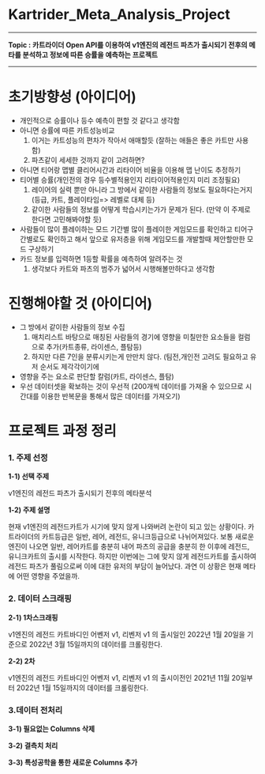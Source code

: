 # Kartrider_Meta_Analysis_Project

---

**Topic : 카트라이더 Open API를 이용하여 v1엔진의 레전드 파츠가 출시되기 전후의 메타를 분석하고 정보에 따른 승률을 예측하는 프로젝트**

---

# 초기방향성 (아이디어)
- 개인적으로 승률이나 등수 예측이 편할 것 같다고 생각함
- 아니면 승률에 따른 카트성능비교
  1. 이거는 카트성능의 편차가 작아서 애매할듯 (잘하는 애들은 좋은 카트만 사용함)
  2. 파츠같이 세세한 것까지 같이 고려하면?
- 아니면 티어랑 맵별 클리어시간과 리타이어 비율을 이용해 맵 난이도 추정하기
- 티어별 승률(개인전의 경우 등수별적용인지 리타이어적용인지 미리 조정필요) 
  1. 레이어의 실력 뿐만 아니라 그 방에서 같이한 사람들의 정보도 필요하다는거지(등급, 카트, 플레이타임=> 레벨로 대체  등)
  2. 같이한 사람들의 정보를 어떻게 학습시키는가가 문제가 된다. (만약 이 주제로 한다면 고민해봐야할 듯)
- 사람들이 많이 플레이하는 모드 기간별 많이 플레이한 게임모드를 확인하고 티어구간별로도 확인하고 해서 앞으로 유저층을 위해 게임모드를 개발할때
제안할만한 모드 구상하기
- 카드 정보를 입력하면 1등할 확률을 예측하여 알려주는 것
  1. 생각보다 카트와 파츠의 범주가 넓어서 시행해볼만하다고 생각함

# 진행해야할 것 (아이디어)

- 그 방에서 같이한 사람들의 정보 수집
  1. 매치리스트 바탕으로 매칭된 사람들의 경기에 영향을 미칠만한 요소들을 컬럼으로 추가(카트종류, 라이센스, 플탐등)
  2. 하지만 다른 7인을 분류시키는게 만만치 않다. (팀전,개인전 고려도 필요하고 유저 순서도 제각각이기에
- 영향을 주는 요소로 판단할 칼럼(카트, 라이센스, 플탐)
- 우선 데이터셋을 확보하는 것이 우선적 (200개씩 데이터를 가져올 수 있으므로 시간대를 이용한 반복문을 통해서 많은 데이터를 가져오기)

# 프로젝트 과정 정리

### 1. 주제 선정

**1-1) 선택 주제**

v1엔진의 레전드 파츠가 출시되기 전후의 메타분석

**1-2) 주제 설명**

현재 v1엔진의 레전드카트가 시기에 맞지 않게 나와버려 논란이 되고 있는 상황이다. 
카트라이더의 카트등급은 일반, 레어, 레전드, 유니크등급으로 나뉘어져있다. 
보통 새로운 엔진이 나오면 일반, 레어카트를 충분히 내어 파츠의 공급을 충분히 한
이후에 레전드, 유니크카트의 출시를 시작한다. 하지만 이번에는 그에 맞지 않게
레전드카트를 출시하여 레전드 파츠가 풀림으로써 이에 대한 유저의 부담이 
늘어났다. 과연 이 상황은 현재 메타에 어떤 영향을 주었을까.

### 2. 데이터 스크래핑

**2-1) 1차스크래핑**

v1엔진의 레전드 카트바디인 어벤저 v1, 리벤저 v1 의 출시일인 2022년 1월 20일을 기준으로 2022년 3월 15일까지의 데이터를 크롤링한다.

**2-2) 2차**

v1엔진의 레전드 카트바디인 어벤저 v1, 리벤저 v1 의 출시이전인  2021년 11월 20일부터  2022년 1월 15일까지의 데이터를 크롤링한다.

### 3.데이터 전처리

**3-1) 필요없는 Columns 삭제**

**3-2) 결측치 처리**

**3-3) 특성공학을 통한 새로운 Columns 추가**
